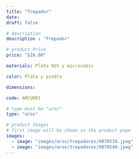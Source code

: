 ```yaml
---
title: "Trepador"
date: 
draft: false

# description
description : "Trepador"

# product Price
price: "$10.00"

materials: Plata 925 y microcubic

color: Plata y piedra

dimensions:

code: AMCU001

# type must be "aros"
type: "aros"

# product Images
# first image will be shown in the product page
images:
  - image: "images/aros/trepadores/9070539.jpeg"
  - image: "images/aros/trepadores/9070540.jpeg"
---
```


